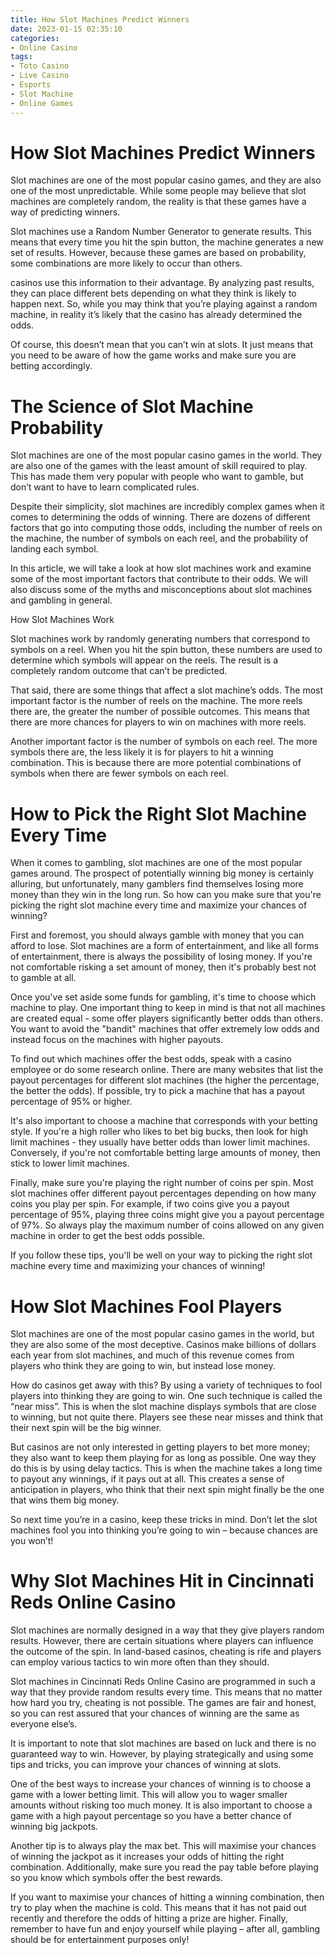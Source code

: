 ```yaml
---
title: How Slot Machines Predict Winners 
date: 2023-01-15 02:35:10
categories:
- Online Casino
tags:
- Toto Casino
- Live Casino
- Esports
- Slot Machine
- Online Games
---
```



#  How Slot Machines Predict Winners 

Slot machines are one of the most popular casino games, and they are also one of the most unpredictable. While some people may believe that slot machines are completely random, the reality is that these games have a way of predicting winners. 

Slot machines use a Random Number Generator to generate results. This means that every time you hit the spin button, the machine generates a new set of results. However, because these games are based on probability, some combinations are more likely to occur than others. 

 casinos use this information to their advantage. By analyzing past results, they can place different bets depending on what they think is likely to happen next. So, while you may think that you’re playing against a random machine, in reality it’s likely that the casino has already determined the odds. 

Of course, this doesn’t mean that you can’t win at slots. It just means that you need to be aware of how the game works and make sure you are betting accordingly.

#  The Science of Slot Machine Probability 

Slot machines are one of the most popular casino games in the world. They are also one of the games with the least amount of skill required to play. This has made them very popular with people who want to gamble, but don’t want to have to learn complicated rules.

Despite their simplicity, slot machines are incredibly complex games when it comes to determining the odds of winning. There are dozens of different factors that go into computing those odds, including the number of reels on the machine, the number of symbols on each reel, and the probability of landing each symbol.

In this article, we will take a look at how slot machines work and examine some of the most important factors that contribute to their odds. We will also discuss some of the myths and misconceptions about slot machines and gambling in general.

How Slot Machines Work 

Slot machines work by randomly generating numbers that correspond to symbols on a reel. When you hit the spin button, these numbers are used to determine which symbols will appear on the reels. The result is a completely random outcome that can’t be predicted.

That said, there are some things that affect a slot machine’s odds. The most important factor is the number of reels on the machine. The more reels there are, the greater the number of possible outcomes. This means that there are more chances for players to win on machines with more reels.

Another important factor is the number of symbols on each reel. The more symbols there are, the less likely it is for players to hit a winning combination. This is because there are more potential combinations of symbols when there are fewer symbols on each reel.

#  How to Pick the Right Slot Machine Every Time 

When it comes to gambling, slot machines are one of the most popular games around. The prospect of potentially winning big money is certainly alluring, but unfortunately, many gamblers find themselves losing more money than they win in the long run. So how can you make sure that you're picking the right slot machine every time and maximize your chances of winning?

First and foremost, you should always gamble with money that you can afford to lose. Slot machines are a form of entertainment, and like all forms of entertainment, there is always the possibility of losing money. If you're not comfortable risking a set amount of money, then it's probably best not to gamble at all.

Once you've set aside some funds for gambling, it's time to choose which machine to play. One important thing to keep in mind is that not all machines are created equal - some offer players significantly better odds than others. You want to avoid the "bandit" machines that offer extremely low odds and instead focus on the machines with higher payouts.

To find out which machines offer the best odds, speak with a casino employee or do some research online. There are many websites that list the payout percentages for different slot machines (the higher the percentage, the better the odds). If possible, try to pick a machine that has a payout percentage of 95% or higher.

It's also important to choose a machine that corresponds with your betting style. If you're a high roller who likes to bet big bucks, then look for high limit machines - they usually have better odds than lower limit machines. Conversely, if you're not comfortable betting large amounts of money, then stick to lower limit machines.

Finally, make sure you're playing the right number of coins per spin. Most slot machines offer different payout percentages depending on how many coins you play per spin. For example, if two coins give you a payout percentage of 95%, playing three coins might give you a payout percentage of 97%. So always play the maximum number of coins allowed on any given machine in order to get the best odds possible.

If you follow these tips, you'll be well on your way to picking the right slot machine every time and maximizing your chances of winning!

#  How Slot Machines Fool Players 

Slot machines are one of the most popular casino games in the world, but they are also some of the most deceptive. Casinos make billions of dollars each year from slot machines, and much of this revenue comes from players who think they are going to win, but instead lose money.

How do casinos get away with this? By using a variety of techniques to fool players into thinking they are going to win. One such technique is called the “near miss”. This is when the slot machine displays symbols that are close to winning, but not quite there. Players see these near misses and think that their next spin will be the big winner.

But casinos are not only interested in getting players to bet more money; they also want to keep them playing for as long as possible. One way they do this is by using delay tactics. This is when the machine takes a long time to payout any winnings, if it pays out at all. This creates a sense of anticipation in players, who think that their next spin might finally be the one that wins them big money.

So next time you’re in a casino, keep these tricks in mind. Don’t let the slot machines fool you into thinking you’re going to win – because chances are you won’t!

#  Why Slot Machines Hit in Cincinnati Reds Online Casino

Slot machines are normally designed in a way that they give players random results. However, there are certain situations where players can influence the outcome of the spin. In land-based casinos, cheating is rife and players can employ various tactics to win more often than they should. 

Slot machines in Cincinnati Reds Online Casino are programmed in such a way that they provide random results every time. This means that no matter how hard you try, cheating is not possible. The games are fair and honest, so you can rest assured that your chances of winning are the same as everyone else’s.

It is important to note that slot machines are based on luck and there is no guaranteed way to win. However, by playing strategically and using some tips and tricks, you can improve your chances of winning at slots.

One of the best ways to increase your chances of winning is to choose a game with a lower betting limit. This will allow you to wager smaller amounts without risking too much money. It is also important to choose a game with a high payout percentage so you have a better chance of winning big jackpots.

Another tip is to always play the max bet. This will maximise your chances of winning the jackpot as it increases your odds of hitting the right combination. Additionally, make sure you read the pay table before playing so you know which symbols offer the best rewards.

If you want to maximise your chances of hitting a winning combination, then try to play when the machine is cold. This means that it has not paid out recently and therefore the odds of hitting a prize are higher. Finally, remember to have fun and enjoy yourself while playing – after all, gambling should be for entertainment purposes only!